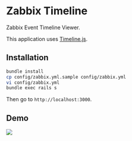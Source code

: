 # Zabbix Timeline

Zabbix Event Timeline Viewer.

This application uses [Timeline.js](http://almende.github.io/chap-links-library/timeline.html).

## Installation

```sh
bundle install
cp config/zabbix.yml.sample config/zabbix.yml
vi config/zabbix.yml
bundle exec rails s
```

Then go to `http://localhost:3000`.

## Demo

![](https://raw.githubusercontent.com/winebarrel/zabbix_timeline/master/etc/zabbix_timeline-demo.gif)

